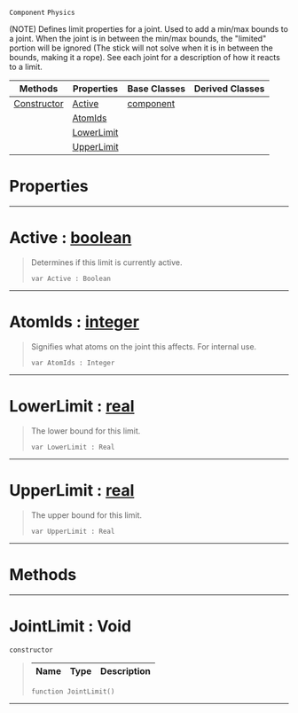  `Component` `Physics`



(NOTE) Defines limit properties for a joint. Used to add a min/max bounds to a joint. When the joint is in between the min/max bounds, the "limited" portion will be ignored (The stick will not solve when it is in between the bounds, making it a rope). See each joint for a description of how it reacts to a limit.

|Methods|Properties|Base Classes|Derived Classes|
|---|---|---|---|
|[ Constructor](https://github.com/dragonCASTjosh/PlasmaDocs/blob/master/code_reference/class_reference/jointlimit.markdown#jointlimit-void)|[ Active](https://github.com/dragonCASTjosh/PlasmaDocs/blob/master/code_reference/class_reference/jointlimit.markdown#active-plasma-engine-docum)|[component](https://github.com/dragonCASTjosh/PlasmaDocs/blob/master/code_reference/class_reference/component.markdown)| |
| |[ AtomIds](https://github.com/dragonCASTjosh/PlasmaDocs/blob/master/code_reference/class_reference/jointlimit.markdown#atomids-plasma-engine-docu)| | |
| |[ LowerLimit](https://github.com/dragonCASTjosh/PlasmaDocs/blob/master/code_reference/class_reference/jointlimit.markdown#lowerlimit-plasma-engine-d)| | |
| |[ UpperLimit](https://github.com/dragonCASTjosh/PlasmaDocs/blob/master/code_reference/class_reference/jointlimit.markdown#upperlimit-plasma-engine-d)| | |


 #  Properties


---  
 #  Active : [boolean](https://github.com/dragonCASTjosh/PlasmaDocs/blob/master/code_reference/lightning_base_types/boolean.markdown)

> Determines if this limit is currently active.
> ``` lang=cpp, name=Lightning
> var Active : Boolean


---  
 #  AtomIds : [integer](https://github.com/dragonCASTjosh/PlasmaDocs/blob/master/code_reference/lightning_base_types/integer.markdown)

> Signifies what atoms on the joint this affects. For internal use.
> ``` lang=cpp, name=Lightning
> var AtomIds : Integer


---  
 #  LowerLimit : [real](https://github.com/dragonCASTjosh/PlasmaDocs/blob/master/code_reference/lightning_base_types/real.markdown)

> The lower bound for this limit.
> ``` lang=cpp, name=Lightning
> var LowerLimit : Real


---  
 #  UpperLimit : [real](https://github.com/dragonCASTjosh/PlasmaDocs/blob/master/code_reference/lightning_base_types/real.markdown)

> The upper bound for this limit.
> ``` lang=cpp, name=Lightning
> var UpperLimit : Real


---  
 #  Methods


---  
 #  JointLimit : Void

 `constructor`

> 
> |Name|Type|Description|
> |---|---|---|
> ``` lang=cpp, name=Lightning
> function JointLimit()
> ``` 


---  
 

 
